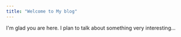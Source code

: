 ```yaml
---
title: "Welcome to My blog"
---
```


I'm glad you are here. I plan to talk about something very interesting...
